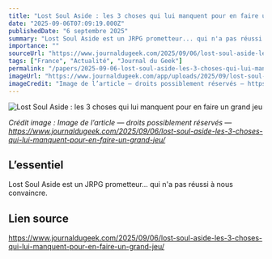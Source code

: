 ```yaml
---
title: "Lost Soul Aside : les 3 choses qui lui manquent pour en faire un grand jeu"
date: "2025-09-06T07:09:19.000Z"
publishedDate: "6 septembre 2025"
summary: "Lost Soul Aside est un JRPG prometteur... qui n'a pas réussi à nous convaincre."
importance: ""
sourceUrl: "https://www.journaldugeek.com/2025/09/06/lost-soul-aside-les-3-choses-qui-lui-manquent-pour-en-faire-un-grand-jeu/"
tags: ["France", "Actualité", "Journal du Geek"]
permalink: "/papers/2025-09-06-lost-soul-aside-les-3-choses-qui-lui-manquent-pour-en-faire-un-grand-jeu"
imageUrl: "https://www.journaldugeek.com/app/uploads/2025/09/lost-soul-aside-1600x900.jpg"
imageCredit: "Image de l’article — droits possiblement réservés — https://www.journaldugeek.com/2025/09/06/lost-soul-aside-les-3-choses-qui-lui-manquent-pour-en-faire-un-grand-jeu/"
---
```


![Lost Soul Aside : les 3 choses qui lui manquent pour en faire un grand jeu](https://www.journaldugeek.com/app/uploads/2025/09/lost-soul-aside-1600x900.jpg)

*Crédit image : Image de l’article — droits possiblement réservés — https://www.journaldugeek.com/2025/09/06/lost-soul-aside-les-3-choses-qui-lui-manquent-pour-en-faire-un-grand-jeu/*

## L’essentiel

Lost Soul Aside est un JRPG prometteur... qui n'a pas réussi à nous convaincre.

## Lien source

https://www.journaldugeek.com/2025/09/06/lost-soul-aside-les-3-choses-qui-lui-manquent-pour-en-faire-un-grand-jeu/
